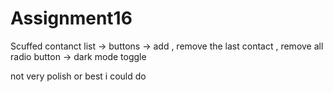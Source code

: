 # Assignment16

Scuffed contanct list ->
buttons -> add , remove the last contact , remove all 
radio button -> dark mode toggle

not very polish or best i could do 
